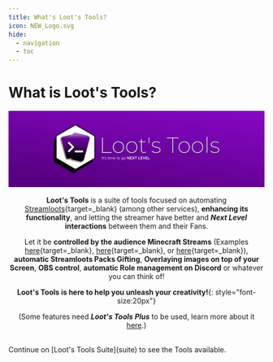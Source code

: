```yaml
---
title: What's Loot's Tools?
icon: NEW_Logo.svg
hide:
  - navigation
  - toc
---
```


<h1>What is Loot's Tools?</h1>

<center>
<div class=heeead>
<img alt="LootsToolsLogo" src="img/HeaderA.png">
</div>

**Loot's Tools** is a suite of tools focused on automating [Streamloots](https://streamloots.com){target=_blank} (among other services), **enhancing its functionality**, and letting the streamer have better and ***Next Level* interactions** between them and their Fans.

Let it be **controlled by the audience Minecraft Streams** (Examples [here](https://www.youtube.com/watch?v=BqhNUN1Ft6w){target=_blank}, [here](https://www.youtube.com/watch?v=LNAmppbpLXA){target=_blank}, or [here](https://www.youtube.com/watch?v=LBEQGj77ftQ){target=_blank}), **automatic Streamloots Packs Gifting**, **Overlaying images on top of your Screen**, **OBS control**, **automatic Role management on Discord** or whatever you can think of!

**Loot's Tools is here to help you unleash your creativity!**{: style="font-size:20px"}

(Some features need ***Loot's Tools Plus*** to be used, learn more about it [here](plus).)

<!-- [Download](ltSetup.exe){target=_blank : style="font-size:22px"}   |   [Getting Started](gettingStarted){: style="font-size:22px"}  |  [Loot's Tools UI](https://lootstools.darye.dev/app){: style="font-size:22px"}  |  [Discord Server](https://discord.io/Darye){target=_blank : style="font-size:22px"}  |  [Report Issues](https://github.com/DaryeDev/LootsTools/issues){target=_blank : style="font-size:22px"} -->

</center>
<br>
Continue on [Loot's Tools Suite](suite) to see the Tools available.
